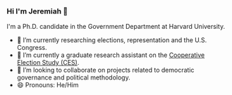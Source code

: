 ### Hi I'm Jeremiah 👋

I'm a Ph.D. candidate in the Government Department at Harvard University. 

- 🔭  I’m currently researching elections, representation and the U.S. Congress. 
- 🌱  I’m currently a graduate research assistant on the [Cooperative Election Study (CES)](https://cces.gov.harvard.edu/).  
- 👯  I’m looking to collaborate on projects related to democratic governance and political methodology. 
- 😄  Pronouns: He/Him
